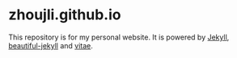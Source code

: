 # zhoujli.github.io

This repository is for my personal website. It is powered by [Jekyll](https://jekyllrb.com/), [beautiful-jekyll](https://github.com/daattali/beautiful-jekyll) and [vitae](https://github.com/biomadeira/vitae).
